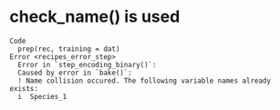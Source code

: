 # check_name() is used

    Code
      prep(rec, training = dat)
    Error <recipes_error_step>
      Error in `step_encoding_binary()`:
      Caused by error in `bake()`:
      ! Name collision occured. The following variable names already exists:
      i  Species_1

